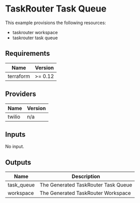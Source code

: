 # TaskRouter Task Queue

This example provisions the following resources:

- taskrouter workspace
- taskrouter task queue

## Requirements

| Name      | Version |
| --------- | ------- |
| terraform | >= 0.12 |

## Providers

| Name   | Version |
| ------ | ------- |
| twilio | n/a     |

## Inputs

No input.

## Outputs

| Name       | Description                         |
| ---------- | ----------------------------------- |
| task_queue | The Generated TaskRouter Task Queue |
| workspace  | The Generated TaskRouter Workspace  |
